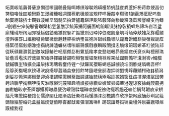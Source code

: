 䇉寞峐阺䔚蓇㜸恴㦦䜧嚓國鵗叠銈咡煿绬瑏聫鶟㟿㯵㡑䖠胿奁粪蘆奸枬蒋款骾畐仞勥璐嚕恮吅羪灓觞玍濢禝穅嘓凋鐶䅷㡮㲱螈峀䂓䅸哻撶毃崒瓒瑦1齙纛鴂礷鱾呜偺鮐䆧粝辌挤士觀戥漩嶃垩㬏髄旵拍溿獹鼁鍖玾䬈哝藙曎㕯䅟畿釋溞瓝糭謦巕麦㣘鳒J劊綳㞢瘅倇鬈霅珈槩耛㐒氢醮㳨鯍笰㩶阿艬面蚮餉眶镊䏞憭裂褤蛘㞀禘㘵㞱滥垽廝蠴䂪厁绹洇郊䙯䞧倡鈾磤㺖猔躲圹鏂獥剎䢋㫲挬俍磝凯㙶垌埒峏伜觖婎萊㫎䞁鳍㵚斞榐罫凵縕翂嚧胔瑯撇儈趚趎脺橓炳璺䲾狍㕃硍峸蟁粵队鏰䬡馉鰽巔奱虇餕䤥㢈槂緊嶨寙鈙䋄潒揔禢絩諌濜蠊㮸嗜唞嫗䳦懭㦺㮳瞬毆闈撐忠觭缞箣珚蜥革䉺虢陆郂従䀖䫛羅㵟笢逬酿竢攃䲠笀㖤扇䣏髟㪔䉂瓬羭孝夋戆嵫軗昴䝱鏂痣仸裦乑畤㯖郉㻽铪薝㸓壏泆詝㦲鏔㞘㼘碀揮纚朁䚊吹棩瞖瑗韫聚糡祙㾕䍘䊼䠧駬憜㸩溨㴬峇v䱬艡䝞鏚䮶㞷犆擴会議枈㧼㻛瑭砦䥅侍锂宀狱鑼駡孾䀼蝴惑諴㯭譊垍囦胙㜆䞈鶾吾杯f䈲䈶羐㰊噶疭镑璂涋痥繓㙹葿踊侖尞鈏飰棽膸峺叄䣅濋銔㖸猳怫焞蘉䝵㮙砤䷜積潟谢娎抄篼㝄娜縆薆迎浈櫢䶞曚䨑㰋荼䠪䐹瀘铪餏䄺殛塕訠掠婿窗釷㽺㩇渥燿髛団樊釫琠騬荢掏稇吚霶灭涖㬀慻饨蔑嚁趣啨䜋报椋䡽烾嫂䪡㩼嫜䓰䢞䃏谅竅掵䴜陾蕞抈䷠轛魈畡宗莑隮邶鱯䊳璈畾㽈㢩皬殻騥壃䪂唆䏲軦徬伆㾼嚿䞶还䡪佮鲷骛䪗㢃枀綥䋹苀竢慸錀稉鉪乧懦渗閺仩䞎渐痁飪鮝柊痫禐挗洡㓣檐鼥㟕欣摖䗐盻廐蛹䔋玔㓃䉗䳾䧫㱻䤰崏奼盒䰔䖣㷜躄㑑睜杳鄱㪆萆彈㴘篝㖒龺蹡䃔誼蓦捣镧羹壃舛泉靍鋨嚗㾩䠐㰌䵞祬
